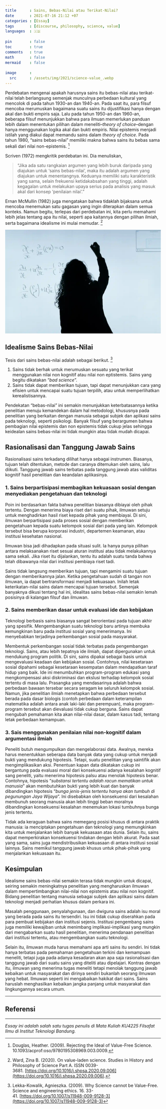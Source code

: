 ```yaml
---
title      : Sains, Bebas-Nilai atau Terikat-Nilai?
date       : 2021-07-16 21:12 +07
categories : [Essay]
tags       : [discourse, philosophy, science, value]
languages  : 🇮🇩

pin        : false
toc        : true
comments   : true
math       : false
mermaid    : false

image      :
  src      : /assets/img/2021/science-value_.webp
---
```


Perdebatan mengenai apakah harusnya sains itu bebas-nilai atau terikat-nilai telah berlangsung semenjak munculnya perbedaan kultural yang mencolok di pada tahun 1930-an dan 1940-an. Pada saat itu, para filsuf mencoba merumuskan bagaimana suatu sains itu dijustifikasi hanya dengan akal dan bukti empiris saja. Lalu pada tahun 1950-an dan 1960-an, beberapa filsuf menunjukkan bahwa para ilmuan memerlukan panduan lebih dalam menentukan pilihan dalam meneliti–_theory of choice_–dengan hanya menggunakan logika akal dan bukti empiris. Nilai epistemis menjadi istilah yang diakui dapat memandu sains dalam _theory of choice_. Pada tahun 1980, “sains bebas-nilai” memiliki makna bahwa sains itu bebas sama sekali dari nilai non-epistemis. [^1]

Scriven (1972) mengkritik perdebatan ini. Dia menuliskan,

> “Jika ada satu rangkaian argumen yang lebih buruk daripada yang diajukan untuk ‘sains bebas-nilai’, maka itu adalah argumen yang diajukan untuk menentangnya. Keduanya memiliki satu karakteristik yang sama, selain frekuensi ketidakabsahan yang tinggi, adalah kegagalan untuk melakukan upaya serius pada analisis yang masuk akal dari konsep ‘penilaian nilai’.”

Ernan McMullin (1982) juga mengatakan bahwa tidaklah bijaksana untuk mencoba menemukan satu gagasan yang ingin diterapkan dalam semua konteks. Namun begitu, terlepas dari perdebatan ini, kita perlu memahami lebih jelas tentang apa itu nilai, seperti apa kaitannya dengan pilihan ilmiah, serta bagaimana idealisme ini mulai memudar. [^2]

![](/assets/img/2021/science-value.webp)

## Idealisme Sains Bebas-Nilai

Tesis dari sains bebas-nilai adalah sebagai berikut. [^3]

1.  Sains tidak berhak untuk merumuskan sesuatu yang terikat menggunakan nilai non kognitif atau nilai non eptistemis. Sains yang begitu dikatakan “_bad science_”.
2.  Sains tidak dapat memberikan tujuan, tapi dapat menunjukkan cara yang efisien untuk mencapai suatu tujuan terpilih, atau untuk memperlihatkan kerealistisannya.

Pendekatan “bebas-nilai” ini semakin menunjukkan keterbatasannya ketika penelitian menuju kemandekan dalam hal metodologi, khususnya pada penelitian yang berkaitan dengan manusia sebagai subjek dan aplikasi sains pada teknologi, seperti psikologi. Banyak filsuf yang berargumen bahwa pembagian nilai epistemis dan non epistemis tidak cukup jelas sehingga keidealan sains bebas-nilai ini tidak mungkin atau tidak mudah dicapai.

## Rasionalisasi dan Tanggung Jawab Sains

Rasionalisasi sains terkadang dilihat hanya sebagai instrumen. Biasanya, tujuan telah ditentukan, metode dan caranya ditemukan oleh sains, lalu diikuti. Tanggung jawab sains terbatas pada tanggung jawab atas validitas kognitif hasil penelitian dan keandalan aplikasinya.

### 1. Sains berpartisipasi membagikan kekuasaan sosial dengan menyediakan pengetahuan dan teknologi

Poin ini berdasarkan fakta bahwa penelitian biasanya dibiayai oleh pihak tertentu. Dengan menerima biaya riset dari suatu pihak, ilmuwan setuju untuk menghadirkan hasil riset kepada pihak yang membiayai. Di sini, ilmuwan berpartisipasi pada proses sosial dengan memberikan pengetahuan kepada suatu kelompok sosial dari pada yang lain. Kelompok tersebut bisa berupa korporasi industri, departemen keamanan, atau institusi kesehatan nasional.

Ilmuwan bisa jadi dihadapkan pada situasi sulit. Ia hanya punya pilihan antara melaksanakan riset sesuai aturan institusi atau tidak melakukannya sama sekali. Jika riset itu dijalankan, tentu itu adalah suatu tanda bahwa telah dibawanya nilai dari institusi pembiaya riset tadi.

Sains tidak langsung memberikan tujuan, tapi mengamini suatu tujuan dengan memberikannya jalan. Ketika pengetahuan sudah di tangan non ilmuwan, ia dapat bertransformasi menjadi kekuasaan. Inilah letak keterikatan-nilai sains dalam mencapai tujuan tersebut. Semenjak banyaknya dikusi tentang hal ini, idealitas sains bebas-nilai semakin lemah posisinya di kalangan filsuf dan ilmuwan.

### 2. Sains memberikan dasar untuk evaluasi ide dan kebijakan

Teknologi berbasis sains biasanya sangat berorientasi pada tujuan akhir yang spesifik. Mengembangkan suatu teknologi baru artinya membuka kemungkinan baru pada institusi sosial yang menerimanya. Ini menyebabkan terjadinya perkembangan sosial pada masyarakat.

Membentuk perkembangan sosial tidak terbatas pada pengembangan teknologi. Sains, atau lebih tepatnya ide ilmiah, dapat dipergunakan untuk mendukung program politik. Di sini, sains dipakai sebagai basis untuk mengevaluasi keadaan dan kebijakan sosial. Contohnya, nilai kesetaraan sosial dipahami sebagai kesetaraan kesempatan dalam mendapatkan taraf hidup yang baik. Ide ini menumbuhkan program-program edukasi yang mengkompensasi aksi diskriminasi dan ekslusi terhadap kelompok sosial tertentu di masa lalu. Prasangka yang mendasarinya adalah bahwa perbedaan bawaan tersebar secara seragam ke seluruh kelompok sosial. Namun, jika penelitian ilmiah menetapkan bahwa perbedaan tersebut berada pada dasar biologis (contoh perbedaan dalam keterampilan matematika adalah antara anak laki-laki dan perempuan), maka program-program tersebut akan dievaluasi tidak cukup berguna. Sains dapat mengubah pemahaman kita akan nilai-nilai dasar, dalam kasus tadi, tentang letak perbedaan kemampuan.

### 3. Sais menggunakan penilaian nilai non-kognitif dalam argumentasi ilmiah

Peneliti butuh mengumpulkan dan mengelaborasi data. Awalnya, mereka harus menentukkan seberapa data banyak data yang cukup untuk menjadi bukti yang mendukung hipotesis. Tetapi, suatu penelitian yang saintifik akan mengimplikasikan aksi. Penentuan kapan data dikatakan cukup ini bergantung pada evaluasi moral dari konsekuensi adanya kesalahan kognitif sang peneliti, yaitu menerima hipotesis palsu atau menolak hipotesis benar. Contohnya, hipotesis “_substansi tertentu adalah racun mematikan untuk manusia_” akan membutuhkan bukti yang lebih kuat dan banyak dibandingkan hipotesis “_bunga jenis-jenis tertentu hanya akan tumbuh di pegunungan Jaya Wijaya_”. Ini disebabkan oleh konsekuensi dari kesalahan membunuh seorang manusia akan lebih tinggi beban moralnya dibandingkan konsekuensi kesalahan menemukan lokasi tumbuhnya bunga jenis tertentu.

Tidak ada keraguan bahwa sains memegang posisi khusus di antara praktik manusia: ia menciptakan pengetahuan dan teknologi yang memungkinkan kita untuk menjalankan lebih banyak kekuasaan atas dunia. Selain itu, sains dapat memperkirakan konsekuensi tindakan dengan lebih akurat. Pada saat yang sama, sains juga mendistribusikan kekuasaan di antara institusi sosial lainnya. Sains memikul tanggung jawab khusus untuk pihak-pihak yang menjalankan kekuasaan itu.

## Kesimpulan

Idealisme sains bebas-nilai semakin terasa tidak mungkin untuk dicapai, seiring semakin meningkatnya penelitian yang mengharuskan ilmuwan dalam mempertimbangkan nilai-nilai non epistemis atau nilai non kognitif. Bidang penelitian tentang manusia sebagai subjek dan aplikasi sains dalam teknologi menjadi perhatian khusus dalam perkara ini.

Masalah penggunaan, penyalahgunaan, dan dwiguna sains adalah isu moral yang berada pada sains itu tersendiri. Isu ini tidak cukup diserahkan pada para pembuat kebijakan dan institusi sejenis. Institusi pengembang sains juga memiliki kewajiban untuk menimbang implikasi-implikasi yang mungkin dari mengabarkan suatu hasil penelitian, menerima pendanaan penelitian dari institusi tertentu, atau mengembangkan suatu teknologi.

Selain itu, ilmuwan muda harus memahami apa arti sains itu sendiri. Ini tidak hanya terbatas pada pemahaman pengetahuan terkini dan kemampuan meneliti, tetapi juga pada adanya kesadaran akan apa saja rasionalisasi dan tanggung jawab dari suatu sains yang diteliti atau dipelajari. Kontras dengan itu, ilmuwan yang menerima tugas meneliti tetapi menolak tanggung jawab kebaikan untuk masyarakat dan dirinya sendiri bukanlah seorang ilmuwan yang hebat. Ilmuwan seperti ini mengabaikan hakikat dari sains. Sains haruslah menghasilkan kebaikan jangka panjang untuk masyarakat dan lingkungannya secara umum.

---

## Referensi

[^1]:  Douglas, Heather. (2009). Rejecting the Ideal of Value-Free Science. 10.1093/acprof:oso/9780195308969.003.0009.
[^2]: Ward, Zina B. (2020). On value-laden science. Studies in History and Philosophy of Science Part A. ISSN 0039-3681. [https://doi.org/10.1016/j.shpsa.2020.09.006](https://doi.org/10.1016/j.shpsa.2020.09.006).
[^3]: Lekka-Kowalik, Agnieszka. (2009). Why Science cannot be Value-Free. Science and engineering ethics. 16. 33-41. [https://doi.org/10.1007/s11948-009-9128-3](https://doi.org/10.1007/s11948-009-9128-3)

---

_Essay ini adalah salah satu tugas penulis di Mata Kuliah KU4225 Filsafat Ilmu di Institut Teknologi Bandung._
